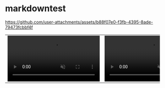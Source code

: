 # markdowntest


https://github.com/user-attachments/assets/b88f07e0-f3fb-4395-8ade-79473fcbbf4f


<table class="center">
<tr>
    <td width=50% style="border: none">
        <video controls loop src="https://github.com/user-attachments/assets/b88f07e0-f3fb-4395-8ade-79473fcbbf4f" muted="false"></video>
    </td>
    <td width=50% style="border: none">
        <video controls loop src="https://github.com/user-attachments/assets/b88f07e0-f3fb-4395-8ade-79473fcbbf4f" muted="false"></video>
    </td>
</tr>
